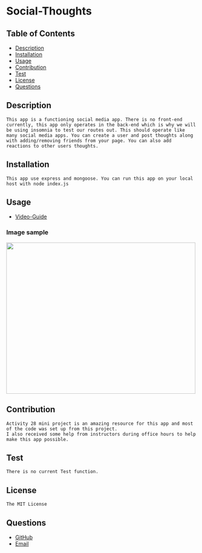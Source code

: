 # Social-Thoughts

## Table of Contents
- [Description](#description)
- [Installation](#installation)
- [Usage](#usage)
- [Contribution](#contribution)
- [Test](#test)
- [License](#license)
- [Questions](#questions)

## Description
    This app is a functioning social media app. There is no front-end currently, this app only operates in the back-end which is why we will be using insomnia to test our routes out. This should operate like many social media apps. You can create a user and post thoughts along with adding/removing friends from your page. You can also add reactions to other users thoughts. 

## Installation
    This app use express and mongoose. You can run this app on your local host with node index.js

## Usage
- [Video-Guide]()

### Image sample

<img src="" height="400" width="500"/>

## Contribution
    Activity 28 mini project is an amazing resource for this app and most of the code was set up from this project. 
    I also received some help from instructors during office hours to help make this app possible.  

## Test
    There is no current Test function.  

## License
    The MIT License

## Questions
- [GitHub](https://github.com/lalu423)
- [Email](mailto:jonathanlalu@gmail.com)
